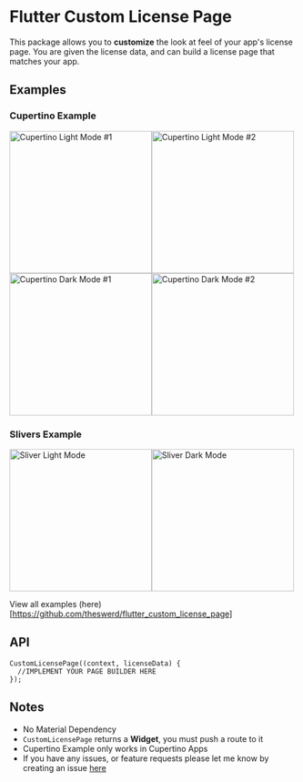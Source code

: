 # Flutter Custom License Page
This package allows you to **customize** the look at feel of your app's license page. You are given the license data, and can build a license page that matches your app.

## Examples
### Cupertino Example
<img src="https://github.com/theswerd/flutter_custom_license_page/blob/main/screenshots/cupertino_light_mode.png?raw=true" height="250px" alt="Cupertino Light Mode #1"><img src="https://github.com/theswerd/flutter_custom_license_page/blob/main/screenshots/cupertino_light_mode_2.png?raw=true" height="250px" alt="Cupertino Light Mode #2"><img src="https://github.com/theswerd/flutter_custom_license_page/blob/main/screenshots/cupertino_dark_mode.png?raw=true" height="250px" alt="Cupertino Dark Mode #1"><img src="https://github.com/theswerd/flutter_custom_license_page/blob/main/screenshots/cupertino_dark_mode_2.png?raw=true" height="250px" alt="Cupertino Dark Mode #2">

### Slivers Example
<img src="https://github.com/theswerd/flutter_custom_license_page/blob/main/screenshots/sliver_light_mode.png?raw=true" height="250px" alt="Sliver Light Mode"><img src="https://github.com/theswerd/flutter_custom_license_page/blob/main/screenshots/sliver_dark_mode.png?raw=true" height="250px" alt="Sliver Dark Mode">

View all examples (here)[https://github.com/theswerd/flutter_custom_license_page]


## API

```
CustomLicensePage((context, licenseData) {
  //IMPLEMENT YOUR PAGE BUILDER HERE
});
```

## Notes

 * No Material Dependency
 * `CustomLicensePage` returns a **Widget**, you must push a route to it
 * Cupertino Example only works in Cupertino Apps
 * If you have any issues, or feature requests please let me know by creating an issue [here](https://github.com/theswerd/flutter_custom_license_page/issues/new)

